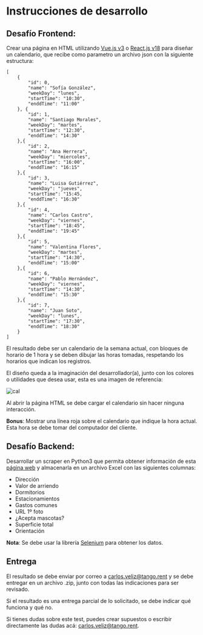 # Instrucciones de desarrollo

## Desafío Frontend:

Crear una página en HTML utilizando [Vue.js v3](https://vuejs.org/) o [React.js v18](https://reactjs.org/) para diseñar un calendario, que recibe como parametro un archivo json con la siguiente estructura:

```
[
    {
        "id": 0,
        "name": "Sofía González",
        "weekDay": "lunes",
        "startTime": "10:30",
        "enddTime": "11:00"
    }, {
        "id": 1,
        "name": "Santiago Morales",
        "weekDay": "martes",
        "startTime": "12:30",
        "enddTime": "14:30"
    },{
        "id": 2,
        "name": "Ana Herrera",
        "weekDay": "miercoles",
        "startTime": "16:00",
        "enddTime": "16:15"
    },{
        "id": 3,
        "name": "Luisa Gutiérrez",
        "weekDay": "jueves",
        "startTime": "15:45,
        "enddTime": "16:30"
    },{
        "id": 4,
        "name": "Carlos Castro",
        "weekDay": "viernes",
        "startTime": "18:45",
        "enddTime": "19:45"
    },{
        "id": 5,
        "name": "Valentina Flores",
        "weekDay": "martes",
        "startTime": "14:30",
        "enddTime": "15:00"
    },{
        "id": 6,
        "name": "Pablo Hernández",
        "weekDay": "viernes",
        "startTime": "14:30",
        "enddTime": "15:30"
    },{
        "id": 7,
        "name": "Juan Soto",
        "weekDay": "lunes",
        "startTime": "17:30",
        "enddTime": "18:30"
    }
]
```
El resultado debe ser un calendario de la semana actual, con bloques de horario de 1 hora y se deben dibujar las horas tomadas, respetando los horarios que indican los registros.

El diseño queda a la imaginación del desarrollador(a), junto con los colores o utilidades que desea usar, esta es una imagen de referencia:

![cal](https://user-images.githubusercontent.com/3177719/224832396-8049dbe2-5de6-43f6-b3eb-43df6bc50ca9.png)

Al abrir la página HTML se debe cargar el calendario sin hacer ninguna interacción.

**Bonus**: Mostrar una línea roja sobre el calendario que indique la hora actual. Esta hora se debe tomar del computador del cliente.

## Desafío Backend:

Desarrollar un scraper en Python3 que permita obtener información de esta [página web](https://renter.tangoapp.rent/advanced-search?p=all) y almacenarla en un archivo Excel con las siguientes columnas:

* Dirección
* Valor de arriendo
* Dormitorios
* Estacionamientos
* Gastos comunes
* URL 1º foto
* ¿Acepta mascotas?
* Superficie total
* Orientación 


**Nota**: Se debe usar la librería [Selenium](https://pypi.org/project/selenium/) para obtener los datos.


## Entrega
El resultado se debe enviar por correo a carlos.veliz@tango.rent y se debe entregar en un archivo .zip, junto con todas las indicaciones para ser revisado.

Si el resultado es una entrega parcial de lo solicitado, se debe indicar qué funciona y qué no.

Si tienes dudas sobre este test, puedes crear supuestos o escribir directamente las dudas acá: carlos.veliz@tango.rent.
